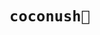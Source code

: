 <h1>
  <div align="center">
    <code>
      <strong>
        coconush🥥
      </strong>
    </code>
  </div>
</h1>
